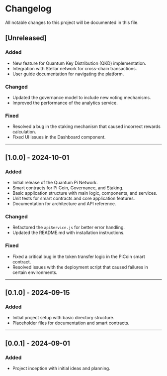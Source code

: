 # Changelog

All notable changes to this project will be documented in this file.

## [Unreleased]
### Added
- New feature for Quantum Key Distribution (QKD) implementation.
- Integration with Stellar network for cross-chain transactions.
- User guide documentation for navigating the platform.

### Changed
- Updated the governance model to include new voting mechanisms.
- Improved the performance of the analytics service.

### Fixed
- Resolved a bug in the staking mechanism that caused incorrect rewards calculation.
- Fixed UI issues in the Dashboard component.

---

## [1.0.0] - 2024-10-01
### Added
- Initial release of the Quantum Pi Network.
- Smart contracts for Pi Coin, Governance, and Staking.
- Basic application structure with main logic, components, and services.
- Unit tests for smart contracts and core application features.
- Documentation for architecture and API reference.

### Changed
- Refactored the `apiService.js` for better error handling.
- Updated the README.md with installation instructions.

### Fixed
- Fixed a critical bug in the token transfer logic in the PiCoin smart contract.
- Resolved issues with the deployment script that caused failures in certain environments.

---

## [0.1.0] - 2024-09-15
### Added
- Initial project setup with basic directory structure.
- Placeholder files for documentation and smart contracts.

---

## [0.0.1] - 2024-09-01
### Added
- Project inception with initial ideas and planning.
